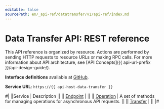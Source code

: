 ```yaml
---
editable: false
sourcePath: en/_api-ref/datatransfer/v1/api-ref/index.md
---
```


# Data Transfer API: REST reference

This API reference is organized by resource. Actions are performed by sending HTTP requests to resource URLs or making RPC calls. For more information about API architecture, see [API Concepts]({{ api-url-prefix }}/api-design-guide/).

**Interface definitions** available at [GitHub](https://github.com/yandex-cloud/cloudapi/tree/master/yandex/cloud/datatransfer/v1).

**Service URL**: `https://{{ api-host-data-transfer }}`

#|
||Service | Description ||
|| [Endpoint](Endpoint/index.md) |  ||
|| [Operation](Operation/index.md) | A set of methods for managing operations for asynchronous API requests. ||
|| [Transfer](Transfer/index.md) |  ||
|#